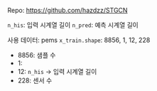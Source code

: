Repo: https://github.com/hazdzz/STGCN

`n_his`: 입력 시계열 길이
`n_pred`: 예측 시계열 길이

사용 데이터: pems
`x_train.shape`: 8856, 1, 12, 228
- 8856: 샘플 수
- 1: 
- 12: `n_his` -> 입력 시계열 길이
- 228: 센서 수
